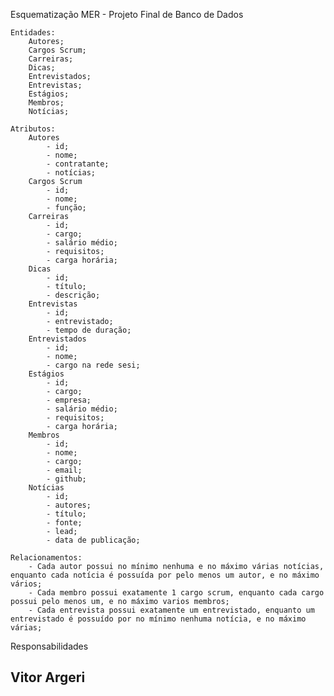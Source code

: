 Esquematização MER - Projeto Final de Banco de Dados

    Entidades:
        Autores;
        Cargos Scrum;
        Carreiras;
        Dicas;
        Entrevistados;
        Entrevistas;
        Estágios;
        Membros;
        Notícias;

    Atributos:
        Autores
            - id;
            - nome;
            - contratante;
            - notícias;
        Cargos Scrum
            - id; 
            - nome;
            - função;
        Carreiras
            - id;
            - cargo;
            - salário médio;
            - requisitos;
            - carga horária;
        Dicas
            - id;
            - título;
            - descrição;
        Entrevistas
            - id;
            - entrevistado;
            - tempo de duração;
        Entrevistados
            - id;
            - nome;
            - cargo na rede sesi;
        Estágios
            - id;
            - cargo;
            - empresa;
            - salário médio;
            - requisitos;
            - carga horária;
        Membros
            - id;
            - nome;
            - cargo;
            - email;
            - github;
        Notícias
            - id;
            - autores;
            - título;
            - fonte;
            - lead;
            - data de publicação;  

    Relacionamentos:
        - Cada autor possui no mínimo nenhuma e no máximo várias notícias, enquanto cada notícia é possuída por pelo menos um autor, e no máximo vários;
        - Cada membro possui exatamente 1 cargo scrum, enquanto cada cargo possui pelo menos um, e no máximo varios membros;
        - Cada entrevista possui exatamente um entrevistado, enquanto um entrevistado é possuído por no mínimo nenhuma notícia, e no máximo várias;

Responsabilidades 

Vitor Argeri
- 